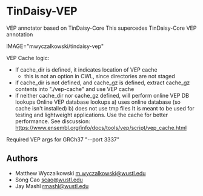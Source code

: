 # TinDaisy-VEP

VEP annotator based on TinDaisy-Core
This supercedes TinDaisy-Core VEP annotation

IMAGE="mwyczalkowski/tindaisy-vep"

VEP Cache logic:
* If cache_dir is defined, it indicates location of VEP cache 
  - this is not an option in CWL, since directories are not staged
* if cache_dir is not defined, and cache_gz is defined, extract cache_gz contents into "./vep-cache" and use VEP cache
* if neither cache_dir nor cache_gz defined, will perform online VEP DB lookups
Online VEP database lookups a) uses online database (so cache isn't installed) b) does not use tmp files
It is meant to be used for testing and lightweight applications.  Use the cache for better performance.
See discussion: https://www.ensembl.org/info/docs/tools/vep/script/vep_cache.html 


Required VEP args for GRCh37
"--port 3337"

## Authors

* Matthew Wyczalkowski <m.wyczalkowski@wustl.edu>
* Song Cao <scao@wustl.edu>
* Jay Mashl <rmashl@wustl.edu>
